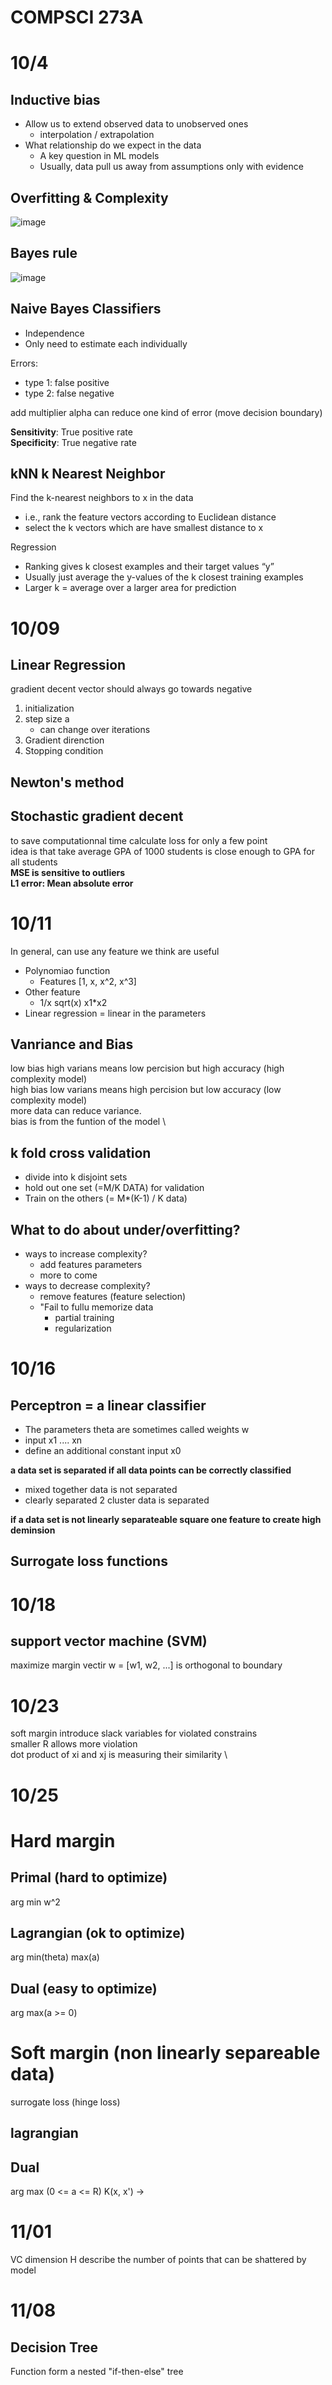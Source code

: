 # COMPSCI 273A 
# 10/4
## Inductive bias
- Allow us to extend observed data to unobserved ones
  - interpolation / extrapolation
- What relationship do we expect in the data
  - A key question in ML models
  - Usually, data pull us away from assumptions only with evidence

## Overfitting & Complexity
![image](Overfitting.png)

## Bayes rule
![image](Bayes%20Rule.png)

## Naive Bayes Classifiers
- Independence
- Only need to estimate each individually

Errors:
- type 1: false positive
- type 2: false negative

add multiplier alpha can reduce one kind of error (move decision boundary)

**Sensitivity**: True positive rate \
**Specificity**: True negative rate

## kNN k Nearest Neighbor
Find the k-nearest neighbors to x in the data
- i.e., rank the feature vectors according to Euclidean distance
- select the k vectors which are have smallest distance to x


Regression
- Ranking gives k closest examples and their target values “y”
- Usually just average the y-values of the k closest training examples
- Larger k = average over a larger area for prediction

# 10/09
## Linear Regression
gradient decent vector should always go towards negative
1. initialization
2. step size a
   - can change over iterations
3. Gradient direnction
4. Stopping condition

## Newton's method

## Stochastic gradient decent
to save computationnal time calculate loss for only a few point \
idea is that take average GPA of 1000 students is close enough to GPA for all students \
**MSE is sensitive to outliers** \
**L1 error: Mean absolute error**

# 10/11
In general, can use any feature we think are useful
- Polynomiao function
  - Features [1, x, x^2, x^3]
- Other feature
  - 1/x sqrt(x) x1*x2
- Linear regression = linear in the parameters

## Vanriance and Bias
low bias high varians means low percision but high accuracy (high complexity model)\
high bias low varians means high percision but low accuracy (low complexity model)\
more data can reduce variance. \
bias is from the funtion of the model \

## k fold cross validation
- divide into k disjoint sets
- hold out one set (=M/K DATA) for validation
- Train on the others (= M*(K-1) / K data)

## What to do about under/overfitting?
- ways to increase complexity?
  - add features parameters
  - more to come
- ways to decrease complexity?
  - remove features (feature selection)
  - "Fail to fullu memorize data
    - partial training
    - regularization


# 10/16
## Perceptron = a linear classifier
- The parameters theta are sometimes called weights w
- input x1 .... xn
- define an additional constant input x0

**a data set is separated if all data points can be correctly classified**
  - mixed together data is not separated
  - clearly separated 2 cluster data is separated

**if a data set is not linearly separateable square one feature to create high deminsion**

## Surrogate loss functions

# 10/18
## support vector machine (SVM)
maximize margin
vectir w = [w1, w2, ...] is orthogonal to boundary

# 10/23
soft margin introduce slack variables for violated constrains \
smaller R allows more violation \
dot product of xi and xj is measuring their similarity \

# 10/25
# Hard margin
## Primal (hard to optimize)
arg min w^2
## Lagrangian (ok to optimize)
arg min(theta) max(a) 
## Dual (easy to optimize)
arg max(a >= 0) 

# Soft margin (non linearly separeable data)
surrogate loss (hinge loss)
## lagrangian 
## Dual
arg max (0 <= a <= R)
K(x, x') -> 

# 11/01
VC dimension H describe the number of points that can be shattered by model

# 11/08
## Decision Tree
Function form a nested "if-then-else" tree